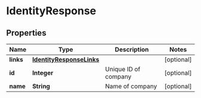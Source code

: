 

# IdentityResponse


## Properties

| Name | Type | Description | Notes |
|------------ | ------------- | ------------- | -------------|
|**links** | [**IdentityResponseLinks**](IdentityResponseLinks.md) |  |  [optional] |
|**id** | **Integer** | Unique ID of company |  [optional] |
|**name** | **String** | Name of company |  [optional] |



